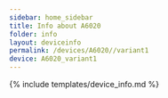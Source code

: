 ```yaml
---
sidebar: home_sidebar
title: Info about A6020
folder: info
layout: deviceinfo
permalink: /devices/A6020//variant1
device: A6020_variant1
---
```

{% include templates/device_info.md %}
